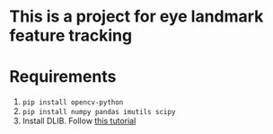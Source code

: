 
# This is a project for eye landmark feature tracking

# Requirements

 1. `pip install opencv-python`
 2. `pip install numpy pandas imutils scipy`
 3. Install DLIB. Follow [this tutorial](https://medium.com/analytics-vidhya/how-to-install-dlib-library-for-python-in-windows-10-57348ba1117f)